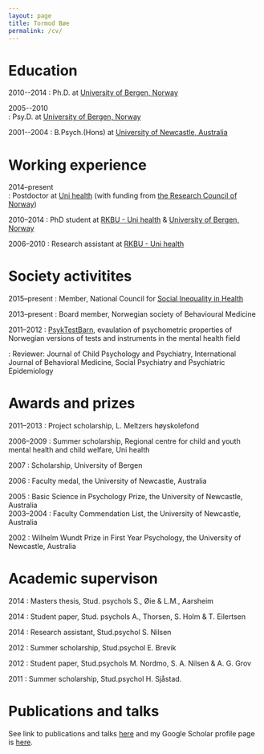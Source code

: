 ```yaml
---
layout: page
title: Tormod Bøe
permalink: /cv/
---
```



# Education 

2010--2014
:    Ph.D. at [University of Bergen, Norway](www.uib.no)

2005--2010  
:    Psy.D. at [University of Bergen, Norway](www.uib.no)  

2001--2004
:    B.Psych.(Hons) at [University of Newcastle, Australia](www.newcastle.edu.au)  
  

# Working experience

2014–present   
:    Postdoctor at [Uni health](www.uni.no) (with funding from [the Research Council of Norway](www.nfr.no))

2010–2014
:    PhD student at [RKBU - Uni health](http://uni.no/nb/uni-helse/rkbu-vest/) & [University of Bergen, Norway](www.uib.no)  

2006–2010
:    Research assistant at [RKBU - Uni health](http://uni.no/nb/uni-helse/rkbu-vest/)  

# Society activitites
2015–present
:    Member, National Council for [Social Inequality in Health](https://helsedirektoratet.no/om-oss/organisasjon/rad-og-utvalg/fagrad-for-sosial-ulikhet-i-helse) 

2013–present
:    Board member, Norwegian society of Behavioural Medicine  

2011–2012
:    [PsykTestBarn](http://psyktestbarn.no), evaulation of psychometric properties of   Norwegian versions of tests and instruments in the mental health field  
  
:    Reviewer: Journal of Child Psychology and Psychiatry, International Journal of Behavioral Medicine, Social Psychiatry and Psychiatric Epidemiology  


# Awards and prizes

2011–2013
:   Project scholarship, L. Meltzers høyskolefond  

2006–2009
:   Summer scholarship, Regional centre for child and youth mental health and child welfare, Uni health  

2007
:   Scholarship, University of Bergen  

2006
:    Faculty medal, the University of Newcastle, Australia  

2005
:    Basic Science in Psychology Prize, the University of Newcastle, Australia  
2003–2004
:    Faculty Commendation List, the University of Newcastle, Australia  
  
2002
:    Wilhelm Wundt Prize in First Year Psychology, the University of Newcastle, Australia  

# Academic supervison

  2014
  :    Masters thesis, Stud. psychols S., Øie & L.M., Aarsheim  
  
  2014
  :    Student paper, Stud. psychols A., Thorsen, S. Holm & T. Eilertsen  
  
  2014
  :    Research assistant, Stud.psychol S. Nilsen  
  
  2012
  :    Summer scholarship, Stud.psychol E. Brevik  
  
  2012
  :    Student paper, Stud.psychols M. Nordmo, S. A. Nilsen & A. G. Grov  
  
  2011
  :    Summer scholarship, Stud.psychol H. Sjåstad.  
  

# Publications and talks

See link to publications and talks [here](http://www.cristin.no/as/WebObjects/cristin.woa/wa/fres?sort=ar&pnr=47019&la=no&action=sok) and my Google Scholar profile page is [here](https://scholar.google.com/citations?user=TMC38ZgAAAAJ&hl=en).
